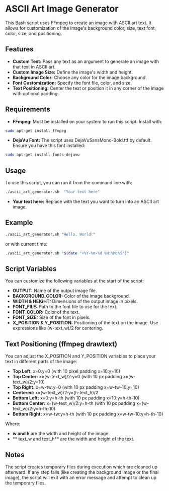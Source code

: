 # ASCII Art Image Generator
This Bash script uses FFmpeg to create an image with ASCII art text. It allows for customization of the image's background color, size, text font, color, size, and positioning.

## Features
-  **Custom Text:** Pass any text as an argument to generate an image with that text in ASCII art.
-  **Custom Image Size:** Define the image's width and height.
-  **Background Color:** Choose any color for the image background.
-  **Font Customization:** Specify the font file, color, and size.
-  **Text Positioning:** Center the text or position it in any corner of the image with optional padding.
 
## Requirements
-  **FFmpeg:** Must be installed on your system to run this script. Install with:
```sh 
sudo apt-get install ffmpeg
```

-  **DejaVu Font:** The script uses DejaVuSansMono-Bold.ttf by default. Ensure you have this font installed:
```sh
sudo apt-get install fonts-dejavu
```
  
## Usage
To use this script, you can run it from the command line with:
```sh
./ascii_art_generator.sh  "Your text here"
```
  -  **Your  text  here:**  Replace  with  the  text  you  want  to  turn  into  an  ASCII  art  image.

## Example

```sh
./ascii_art_generator.sh "Hello, World!"
```
or with current time:
```sh
./ascii_art_generator.sh "$(date "+%Y-%m-%d %H:%M:%S")"
 ```

## Script Variables
You can customize the following variables at the start of the script:
- **OUTPUT:** Name of the output image file.
- **BACKGROUND_COLOR:** Color of the image background.
- **WIDTH & HEIGHT:** Dimensions of the output image in pixels.
- **FONT_FILE:** Path to the font file to use for the text.
- **FONT_COLOR:** Color of the text.
- **FONT_SIZE:** Size of the font in pixels.
- **X_POSITION & Y_POSITION:** Positioning of the text on the image. Use expressions like (w-text_w)/2 for centering.
 
## Text Positioning (ffmpeg drawtext)
You can adjust the X_POSITION and Y_POSITION variables to place your text in different parts of the image:
- **Top Left:** x=0:y=0 (with 10 pixel padding x=10:y=10)
- **Top Center:** x=(w-text_w)/2:y=0 (with 10 px padding x=(w-text_w)/2:y=10)
- **Top Right:** x=w-tw:y=0 (with 10 px padding x=w-tw-10:y=10)
- **Centered:** x=(w-text_w)/2:y=(h-text_h)/2
- **Bottom Left:** x=0:y=h-th (with 10 px padding x=10:y=h-th-10)
- **Bottom Center:** x=(w-text_w)/2:y=h-th (with 10 px padding x=(w-text_w)/2:y=h-th-10)
- **Bottom Right:** x=w-tw:y=h-th (with 10 px padding x=w-tw-10:y=h-th-10)

Where:
- **w and h** are the width and height of the image.
- ** text_w and text_h** are the width and height of the text.

## Notes
The script creates temporary files during execution which are cleaned up afterward.
If any step fails (like creating the background image or the final image), the script will exit with an error message and attempt to clean up the temporary files.